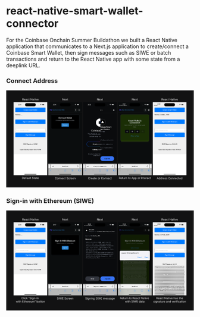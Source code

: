 # react-native-smart-wallet-connector

For the Coinbase Onchain Summer Buildathon we built a React Native application that communicates to a Next.js application to create/connect a Coinbase Smart Wallet, then sign messages such as SIWE or batch transactions and return to the React Native app with some state from a deeplink URL.

### Connect Address

![Address Demo](./img/address-demo.png)

### Sign-in with Ethereum (SIWE)

![SIWE Demo](./img/siwe-sign.png)
